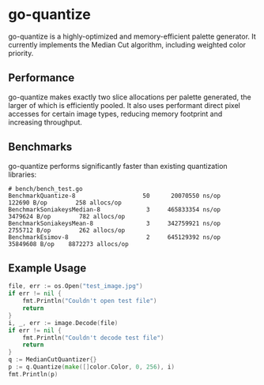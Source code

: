 # go-quantize
go-quantize is a highly-optimized and memory-efficient palette generator. It currently implements the Median Cut algorithm, including weighted color priority.

## Performance
go-quantize makes exactly two slice allocations per palette generated, the larger of which is efficiently pooled. It also uses performant direct pixel accesses for certain image types, reducing memory footprint and increasing throughput.

## Benchmarks
go-quantize performs significantly faster than existing quantization libraries:

```
# bench/bench_test.go
BenchmarkQuantize-8          	      50	  20070550 ns/op	  122690 B/op	     258 allocs/op
BenchmarkSoniakeysMedian-8   	       3	 465833354 ns/op	 3479624 B/op	     782 allocs/op
BenchmarkSoniakeysMean-8     	       3	 342759921 ns/op	 2755712 B/op	     262 allocs/op
BenchmarkEsimov-8            	       2	 645129392 ns/op	35849608 B/op	 8872273 allocs/op
```

## Example Usage
```go
file, err := os.Open("test_image.jpg")
if err != nil {
    fmt.Println("Couldn't open test file")
    return
}
i, _, err := image.Decode(file)
if err != nil {
    fmt.Println("Couldn't decode test file")
    return
}
q := MedianCutQuantizer{}
p := q.Quantize(make([]color.Color, 0, 256), i)
fmt.Println(p)
```
